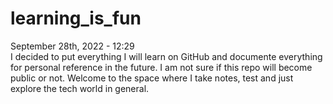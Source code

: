 # learning_is_fun
September 28th, 2022 - 12:29  
I decided to put everything I will learn on GitHub and documente everything for personal reference in the future. I am not sure if this repo will become public or not. Welcome to the space where I take notes, test and just explore the tech world in general.
